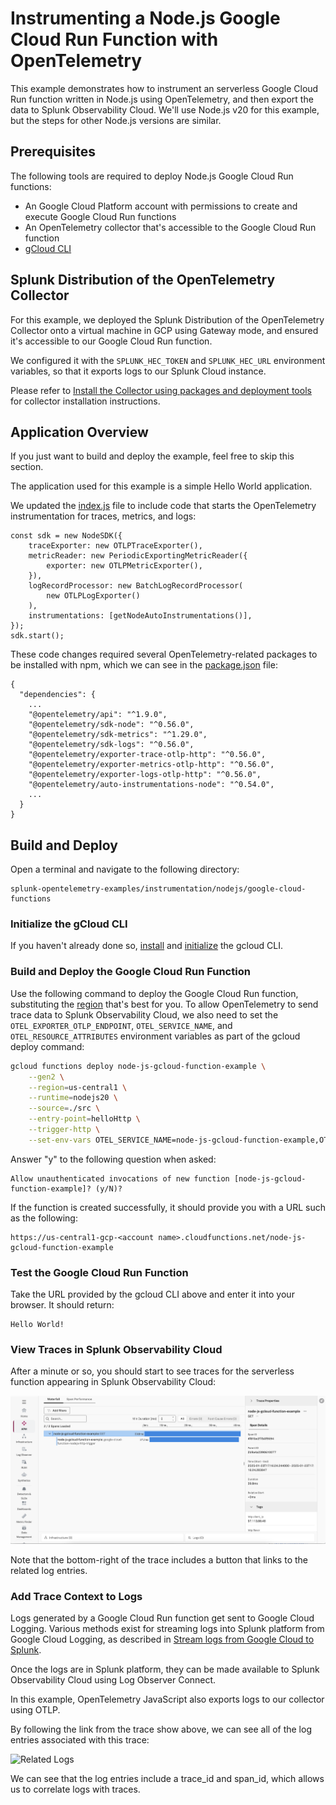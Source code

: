 # Instrumenting a Node.js Google Cloud Run Function with OpenTelemetry

This example demonstrates how to instrument an serverless Google Cloud Run function written in
Node.js using OpenTelemetry, and then export the data to Splunk Observability
Cloud.  We'll use Node.js v20 for this example, but the steps for other Node.js versions are
similar.

## Prerequisites

The following tools are required to deploy Node.js Google Cloud Run functions:

* An Google Cloud Platform account with permissions to create and execute Google Cloud Run functions
* An OpenTelemetry collector that's accessible to the Google Cloud Run function
* [gCloud CLI](https://cloud.google.com/sdk/docs/install)

## Splunk Distribution of the OpenTelemetry Collector

For this example, we deployed the Splunk Distribution of the OpenTelemetry Collector onto a virtual machine
in GCP using Gateway mode, and ensured it's accessible to our Google Cloud Run function.

We configured it with the `SPLUNK_HEC_TOKEN` and `SPLUNK_HEC_URL` environment variables, so that it
exports logs to our Splunk Cloud instance.

Please refer to [Install the Collector using packages and deployment tools](https://docs.splunk.com/observability/en/gdi/opentelemetry/install-the-collector.html#collector-package-install)
for collector installation instructions.

## Application Overview

If you just want to build and deploy the example, feel free to skip this section.

The application used for this example is a simple Hello World application.

We updated the [index.js](./src/index.js) file to include code that starts the OpenTelemetry 
instrumentation for traces, metrics, and logs: 

````
const sdk = new NodeSDK({
    traceExporter: new OTLPTraceExporter(),
    metricReader: new PeriodicExportingMetricReader({
        exporter: new OTLPMetricExporter(),
    }),
    logRecordProcessor: new BatchLogRecordProcessor(
        new OTLPLogExporter()
    ),
    instrumentations: [getNodeAutoInstrumentations()],
});
sdk.start();
````

These code changes required several OpenTelemetry-related packages to be installed with npm, which we can see
in the [package.json](./package.json) file:

````
{
  "dependencies": {
    ...
    "@opentelemetry/api": "^1.9.0",
    "@opentelemetry/sdk-node": "^0.56.0",
    "@opentelemetry/sdk-metrics": "^1.29.0",
    "@opentelemetry/sdk-logs": "^0.56.0",
    "@opentelemetry/exporter-trace-otlp-http": "^0.56.0",
    "@opentelemetry/exporter-metrics-otlp-http": "^0.56.0",
    "@opentelemetry/exporter-logs-otlp-http": "^0.56.0",
    "@opentelemetry/auto-instrumentations-node": "^0.54.0",
    ...
  }
}
````

## Build and Deploy

Open a terminal and navigate to the following directory: 

````
splunk-opentelemetry-examples/instrumentation/nodejs/google-cloud-functions
````

### Initialize the gCloud CLI 

If you haven't already done so, [install](https://cloud.google.com/sdk/docs/install)
and [initialize](https://cloud.google.com/sdk/docs/initializing) the gcloud CLI.

### Build and Deploy the Google Cloud Run Function

Use the following command to deploy the Google Cloud Run function, substituting the 
[region](https://cloud.google.com/functions/docs/locations) 
that's best for you.  To allow OpenTelemetry to send trace data to Splunk Observability Cloud,
we also need to set the `OTEL_EXPORTER_OTLP_ENDPOINT`, `OTEL_SERVICE_NAME`,
and `OTEL_RESOURCE_ATTRIBUTES` environment variables as part of the gcloud deploy command: 

```bash
gcloud functions deploy node-js-gcloud-function-example \
    --gen2 \
    --region=us-central1 \
    --runtime=nodejs20 \
    --source=./src \
    --entry-point=helloHttp \
    --trigger-http \
    --set-env-vars OTEL_SERVICE_NAME=node-js-gcloud-function-example,OTEL_EXPORTER_OTLP_ENDPOINT=http://<Collector IP>:4318,OTEL_RESOURCE_ATTRIBUTES=deployment.environment=test
```

Answer "y" to the following question when asked: 

````
Allow unauthenticated invocations of new function [node-js-gcloud-function-example]? (y/N)? 
````

If the function is created successfully, it should provide you with a URL such as the following: 

````
https://us-central1-gcp-<account name>.cloudfunctions.net/node-js-gcloud-function-example
````

### Test the Google Cloud Run Function

Take the URL provided by the gcloud CLI above and enter it into your browser. It should return:

````
Hello World! 
````

### View Traces in Splunk Observability Cloud

After a minute or so, you should start to see traces for the serverless function
appearing in Splunk Observability Cloud:

![Trace](./images/trace.png)

Note that the bottom-right of the trace includes a button that links to the related log entries.

### Add Trace Context to Logs

Logs generated by a Google Cloud Run function get sent to Google Cloud Logging.
Various methods exist for streaming logs into Splunk platform from Google Cloud Logging,
as described in 
[Stream logs from Google Cloud to Splunk](https://cloud.google.com/architecture/stream-logs-from-google-cloud-to-splunk).

Once the logs are in Splunk platform, they can be made available to
Splunk Observability Cloud using Log Observer Connect.

In this example, OpenTelemetry JavaScript also exports logs
to our collector using OTLP.

By following the link from the trace show above, we can see all of the log entries associated
with this trace:

![Related Logs](./images/related-logs.png)

We can see that the log entries include a trace_id and span_id, which allows us to correlate
logs with traces. 